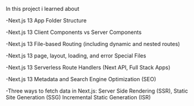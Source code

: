 In this project i learned about

-Next.js 13 App Folder Structure

-Next.js 13 Client Components vs Server Components

-Next.js 13 File-based Routing (including dynamic and nested routes)

-Next.js 13 page, layout, loading, and error Special Files

-Next.js 13 Serverless Route Handlers (Next API, Full Stack Apps)

-Next.js 13 Metadata and Search Engine Optimization (SEO)

-Three ways to fetch data in Next.js:
Server Side Rendering (SSR),
Static Site Generation (SSG)
Incremental Static Generation (ISR)
